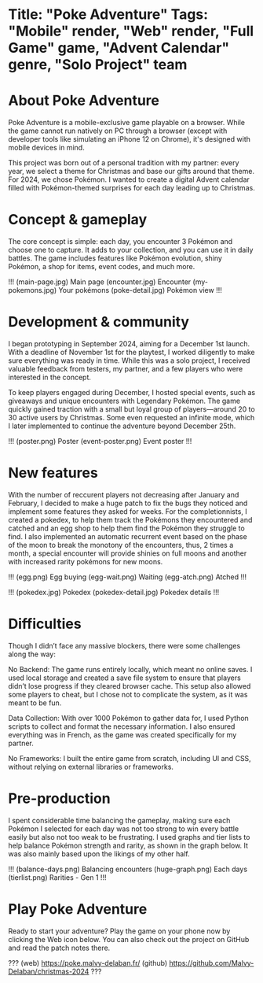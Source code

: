 Title: "Poke Adventure"
Tags: "Mobile" render, "Web" render, "Full Game" game, "Advent Calendar" genre, "Solo Project" team
=====
# About Poke Adventure
Poke Adventure is a mobile-exclusive game playable on a browser. While the game cannot run natively on PC through a browser (except with developer tools like simulating an iPhone 12 on Chrome), it's designed with mobile devices in mind.

This project was born out of a personal tradition with my partner: every year, we select a theme for Christmas and base our gifts around that theme. For 2024, we chose Pokémon. I wanted to create a digital Advent calendar filled with Pokémon-themed surprises for each day leading up to Christmas.

# Concept & gameplay
The core concept is simple: each day, you encounter 3 Pokémon and choose one to capture. It adds to your collection, and you can use it in daily battles. The game includes features like Pokémon evolution, shiny Pokémon, a shop for items, event codes, and much more.

!!!
(main-page.jpg) Main page
(encounter.jpg) Encounter
(my-pokemons.jpg) Your pokémons
(poke-detail.jpg) Pokémon view
!!!

# Development & community
I began prototyping in September 2024, aiming for a December 1st launch. With a deadline of November 1st for the playtest, I worked diligently to make sure everything was ready in time. While this was a solo project, I received valuable feedback from testers, my partner, and a few players who were interested in the concept.

To keep players engaged during December, I hosted special events, such as giveaways and unique encounters with Legendary Pokémon. The game quickly gained traction with a small but loyal group of players—around 20 to 30 active users by Christmas. Some even requested an infinite mode, which I later implemented to continue the adventure beyond December 25th.

!!!
(poster.png) Poster
(event-poster.png) Event poster
!!!

# New features
With the number of reccurent players not decreasing after January and February, I decided to make a huge patch to fix the bugs they noticed and implement some features they asked for weeks. For the completionnists, I created a pokedex, to help them track the Pokémons they encountered and catched and an egg shop to help them find the Pokémon they struggle to find. I also implemented an automatic recurrent event based on the phase of the moon to break the monotony of the encounters, thus, 2 times a month, a special encounter will provide shinies on full moons and another with increased rarity pokémons for new moons.

!!!
(egg.png) Egg buying
(egg-wait.png) Waiting
(egg-atch.png) Atched
!!!

!!!
(pokedex.jpg) Pokedex
(pokedex-detail.jpg) Pokedex details
!!!

# Difficulties
Though I didn’t face any massive blockers, there were some challenges along the way:

No Backend:
The game runs entirely locally, which meant no online saves. I used local storage and created a save file system to ensure that players didn’t lose progress if they cleared browser cache. This setup also allowed some players to cheat, but I chose not to complicate the system, as it was meant to be fun.

Data Collection:
With over 1000 Pokémon to gather data for, I used Python scripts to collect and format the necessary information. I also ensured everything was in French, as the game was created specifically for my partner.

No Frameworks:
I built the entire game from scratch, including UI and CSS, without relying on external libraries or frameworks.

# Pre-production
I spent considerable time balancing the gameplay, making sure each Pokémon I selected for each day was not too strong to win every battle easily but also not too weak to be frustrating. I used graphs and tier lists to help balance Pokémon strength and rarity, as shown in the graph below. It was also mainly based upon the likings of my other half.

!!!
(balance-days.png) Balancing encounters
(huge-graph.png) Each days
(tierlist.png) Rarities - Gen 1
!!!

# Play Poke Adventure
Ready to start your adventure? Play the game on your phone now by clicking the Web icon below. You can also check out the project on GitHub and read the patch notes there.

???
(web) https://poke.malvy-delaban.fr/
(github) https://github.com/Malvy-Delaban/christmas-2024
???